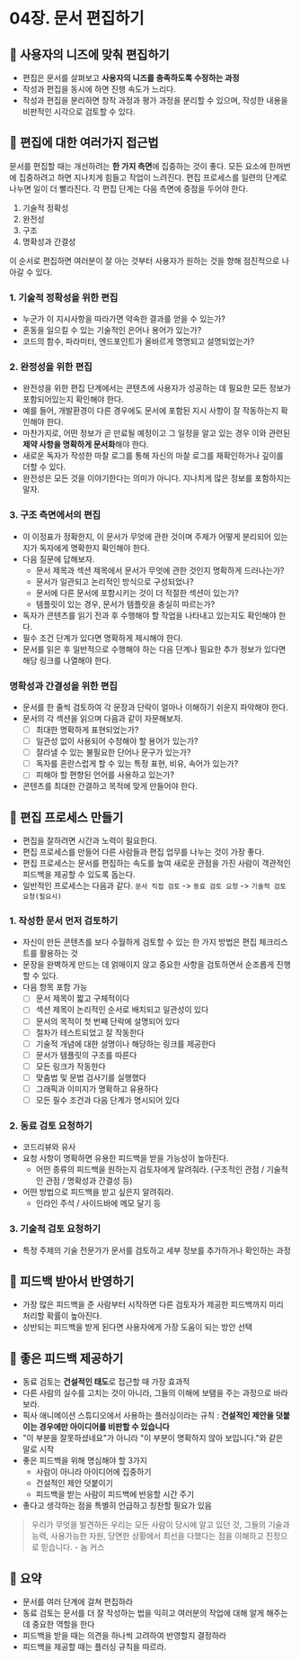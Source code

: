 # 04장. 문서 편집하기
## 📌 사용자의 니즈에 맞춰 편집하기
- 편집은 문서를 살펴보고 **사용자의 니즈를 충족하도록 수정하는 과정**
- 작성과 편집을 동시에 하면 진행 속도가 느리다.
- 작성과 편집을 분리하면 창작 과정과 평가 과정을 분리할 수 있으며, 작성한 내용을 비판적인 시각으로 검토할 수 있다.

## 📌 편집에 대한 여러가지 접근법
문서를 편집할 때는 개선하려는 **한 가지 측면**에 집중하는 것이 좋다.
모든 요소에 한꺼번에 집중하려고 하면 지나치게 힘들고 작업이 느려진다.
편집 프로세스를 일련의 단계로 나누면 일이 더 빨라진다.
각 편집 단계는 다음 측면에 중점을 두어야 한다.
1. 기술적 정확성
2. 완전성
3. 구조
4. 명확성과 간결성

이 순서로 편집하면 여러분이 잘 아는 것부터 사용자가 원하는 것을 향해 점진적으로 나아갈 수 있다.

### 1. 기술적 정확성을 위한 편집
- 누군가 이 지시사항을 따라가면 약속한 결과를 얻을 수 있는가?
- 혼동을 일으킬 수 있는 기술적인 은어나 용어가 있는가?
- 코드의 함수, 파라미터, 엔드포인트가 올바르게 명명되고 설명되었는가?

### 2. 완정성을 위한 편집
- 완전성을 위한 편집 단계에서는 콘텐츠에 사용자가 성공하는 데 필요한 모든 정보가 포함되어있는지 확인해야 한다.
- 예를 들어, 개발환경이 다른 경우에도 문서에 포함된 지시 사항이 잘 작동하는지 확인해야 한다.
- 마찬가지로, 어떤 정보가 곧 만료될 예정이고 그 일정을 알고 있는 경우 이와 관련된 **제약 사항을 명확하게 문서화**해야 한다.
- 새로운 독자가 작성한 마찰 로그를 통해 자신의 마찰 로그를 재확인하거나 깊이를 더할 수 있다.
- 완전성은 모든 것을 이야기한다는 의미가 아니다. 지나치게 많은 정보를 포함하지는 말자.
### 3. 구조 측면에서의 편집
- 이 이정표가 정확한지, 이 문서가 무엇에 관한 것이며 주제가 어떻게 분리되어 있는지가 독자에게 명확한지 확인해야 한다.
- 다음 질문에 답해보자.
  - 문서 제목과 섹션 제목에서 문서가 무엇에 관한 것인지 명확하게 드러나는가?
  - 문서가 일관되고 논리적인 방식으로 구성되었나?
  - 문서에 다른 문서에 포함시키는 것이 더 적절한 섹션이 있는가?
  - 템플릿이 있는 경우, 문서가 템플릿을 충실히 따르는가?
- 독자가 콘텐츠를 읽기 전과 후 수행해야 할 작업을 나타내고 있는지도 확인해야 한다.
- 필수 조건 단계가 있다면 명확하게 제시해야 한다.
- 문서를 읽은 후 일반적으로 수행해야 하는 다음 단계나 필요한 추가 정보가 있다면 해당 링크를 나열해야 한다.
### 명확성과 간결성을 위한 편집
- 문서를 한 줄씩 검토하여 각 문장과 단락이 얼마나 이해하기 쉬운지 파악해야 한다.
- 문서의 각 섹션을 읽으며 다음과 같이 자문해보자.
  - [ ] 최대한 명확하게 표현되었는가?
  - [ ] 일관성 없이 사용되어 수정해야 할 용어가 있는가?
  - [ ] 잘라낼 수 있는 불필요한 단어나 문구가 있는가?
  - [ ] 독자를 혼란스럽게 할 수 있는 특정 표현, 비유, 속어가 있는가?
  - [ ] 피해야 할 편향된 언어를 사용하고 있는가?
- 콘텐츠를 최대한 간결하고 목적에 맞게 만들어야 한다.
## 📌 편집 프로세스 만들기
- 편집을 잘하려면 시간과 노력이 필요한다.
- 편집 프로세스를 만들어 다른 사람들과 편집 업무를 나누는 것이 가장 좋다.
- 편집 프로세스는 문서를 편집하는 속도를 높여 새로운 관점을 가진 사람이 객관적인 피드백을 제공할 수 있도록 돕는다.
- 일반적인 프로세스는 다음과 같다.
  `문서 직접 검토` -> `동료 검토 요청` -> `기술적 검토 요청(필요시)`
### 1. 작성한 문서 먼저 검토하기
- 자신이 만든 콘텐츠를 보다 수월하게 검토할 수 있는 한 가지 방법은 편집 체크리스트를 활용하는 것
- 문장을 완벽하게 만드는 데 얽매이지 않고 중요한 사항을 검토하면서 순조롭게 진행할 수 있다.
- 다음 항목 포함 가능
  - [ ] 문서 제목이 짧고 구체적이다
  - [ ] 섹션 제목이 논리적인 순서로 배치되고 일관성이 있다
  - [ ] 문서의 목적이 첫 번째 단락에 설명되어 있다
  - [ ] 절차가 테스트되었고 잘 작동한다
  - [ ] 기술적 개념에 대한 설명이나 해당하는 링크를 제공한다
  - [ ] 문서가 템플릿의 구조를 따른다
  - [ ] 모든 링크가 작동한다
  - [ ] 맞춤법 및 문법 검사기를 실행했다
  - [ ] 그래픽과 이미지가 명확하고 유용하다
  - [ ] 모든 필수 조건과 다음 단계가 명시되어 있다
### 2. 동료 검토 요청하기
- 코드리뷰와 유사
- 요청 사항이 명확하면 유용한 피드백을 받을 가능성이 높아진다.
  - 어떤 종류의 피드백을 원하는지 검토자에게 알려줘라. (구조적인 관점 / 기술적인 관점 / 명확성과 간결성 등)
- 어떤 방법으로 피드백을 받고 싶은지 알려줘라.
  - 인라인 주석 / 사이드바에 메모 달기 등
### 3. 기술적 검토 요청하기
- 특정 주제의 기술 전문가가 문서를 검토하고 세부 정보를 추가하거나 확인하는 과정
## 📌 피드백 받아서 반영하기
- 가장 많은 피드백을 준 사람부터 시작하면 다른 검토자가 제공한 피드백까지 미리 처리할 확률이 높아진다.
- 상반되는 피드백을 받게 된다면 사용자에게 가장 도움이 되는 방안 선택
## 📌 좋은 피드백 제공하기
- 동료 검토는 **건설적인 태도**로 접근할 때 가장 효과적
- 다른 사람의 실수를 고치는 것이 아니라, 그들의 이해에 보탬을 주는 과정으로 바라보라.
- 픽사 애니메이션 스튜디오에서 사용하는 플러싱이라는 규칙 : **건설적인 제안을 덧붙이는 경우에만 아이디어를 비판할 수 있습니다**
- "이 부분을 잘못하셨네요"가 아니라 "이 부분이 명확하지 않아 보입니다."와 같은 말로 시작
- 좋은 피드백을 위해 명심해야 할 3가지
  - 사람이 아니라 아이디어에 집중하기
  - 건설적인 제안 덧붙이기
  - 피드백을 받는 사람이 피드백에 반응할 시간 주기
- 좋다고 생각하는 점을 특별히 언급하고 칭찬할 필요가 있음
> 우리가 무엇을 발견하든 우리는 모든 사람이 당시에 알고 있던 것, 그들의 기술과 능력, 사용가능한 자원, 당면한 상황에서 최선을 다했다는 점을 이해하고 진정으로 믿습니다. - 놈 커스

## 📌 요약
- 문서를 여러 단계에 걸쳐 편집하라
- 동료 검토는 문서를 더 잘 작성하는 법을 익히고 여러분의 작업에 대해 알게 해주는 데 중요한 역할을 한다
- 피드백을 받을 때는 의견을 하나씩 고려하여 반영할지 결정하라
- 피드백을 제공할 때는 플러싱 규칙을 따르라.
